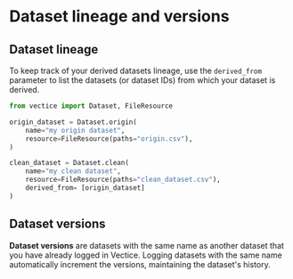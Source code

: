 # Dataset lineage and versions

## Dataset lineage

To keep track of your derived datasets lineage, use the `derived_from` parameter to list the datasets (or dataset IDs) from which your dataset is derived.

```python
from vectice import Dataset, FileResource

origin_dataset = Dataset.origin(
    name="my origin dataset",
    resource=FileResource(paths="origin.csv"),
)

clean_dataset = Dataset.clean(
    name="my clean dataset",
    resource=FileResource(paths="clean_dataset.csv"),
    derived_from= [origin_dataset]
)
```

## Dataset versions

**Dataset versions** are datasets with the same name as another dataset that you have already logged in Vectice. Logging datasets with the same name automatically increment the versions, maintaining the dataset's history.

<figure><img src="../../../.gitbook/assets/ds-versions.png" alt=""><figcaption></figcaption></figure>
